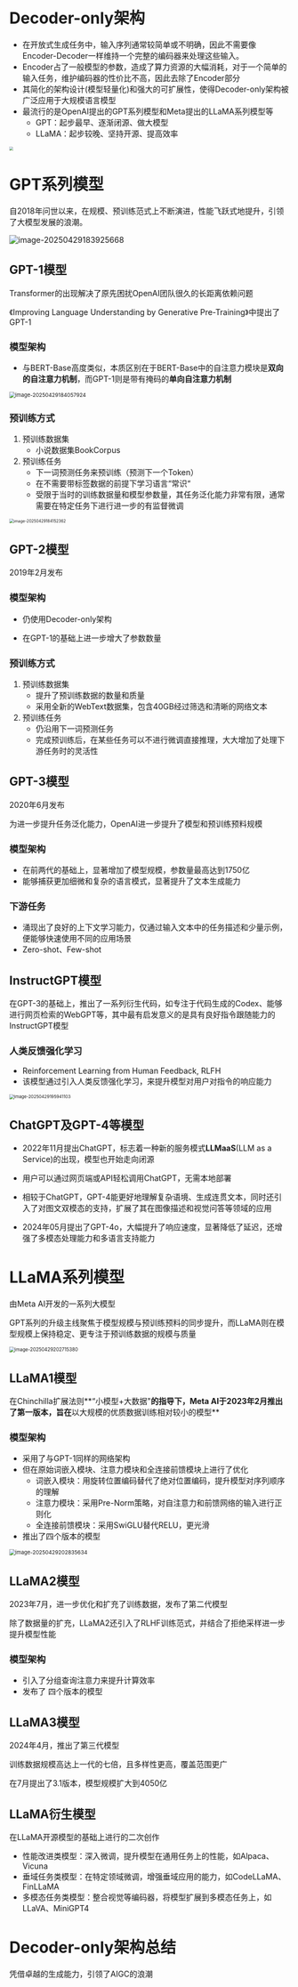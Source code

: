 # Decoder-only架构

- 在开放式生成任务中，输入序列通常较简单或不明确，因此不需要像Encoder-Decoder一样维持一个完整的编码器来处理这些输入。
- Encoder占了一般模型的参数，造成了算力资源的大幅消耗，对于一个简单的输入任务，维护编码器的性价比不高，因此去除了Encoder部分
- 其简化的架构设计(模型轻量化)和强大的可扩展性，使得Decoder-only架构被广泛应用于大规模语言模型
- 最流行的是OpenAI提出的GPT系列模型和Meta提出的LLaMA系列模型等
  - GPT：起步最早、逐渐闭源、做大模型
  - LLaMA：起步较晚、坚持开源、提高效率

<img src="./images/2-1-4-Decoder-only.png" style="zoom: 45%;" />

# GPT系列模型

自2018年问世以来，在规模、预训练范式上不断演进，性能飞跃式地提升，引领了大模型发展的浪潮。

![image-20250429183925668](./images/2-4-1-GPT.png)

## GPT-1模型

Transformer的出现解决了原先困扰OpenAI团队很久的长距离依赖问题

《Improving Language Understanding by Generative Pre-Training》中提出了GPT-1

### 模型架构

- 与BERT-Base高度类似，本质区别在于BERT-Base中的自注意力模块是**双向的自注意力机制**，而GPT-1则是带有掩码的**单向自注意力机制**

<img src="./images/2-4-2-GPT-1.png" alt="image-20250429184057924" style="zoom: 67%;" />

### 预训练方式

1. 预训练数据集
   - 小说数据集BookCorpus
2. 预训练任务
   - 下一词预测任务来预训练（预测下一个Token）
   - 在不需要带标签数据的前提下学习语言“常识“
   - 受限于当时的训练数据量和模型参数量，其任务泛化能力非常有限，通常需要在特定任务下进行进一步的有监督微调

<img src="./images/2-4-3-GPT-1-Tasks.png" alt="image-20250429184152362" style="zoom: 50%;" />

## GPT-2模型

2019年2月发布

### 模型架构

- 仍使用Decoder-only架构

- 在GPT-1的基础上进一步增大了参数数量

### 预训练方式

1. 预训练数据集
   - 提升了预训练数据的数量和质量
   - 采用全新的WebText数据集，包含40GB经过筛选和清晰的网络文本
2. 预训练任务
   - 仍沿用下一词预测任务
   - 完成预训练后，在某些任务可以不进行微调直接推理，大大增加了处理下游任务时的灵活性

## GPT-3模型

2020年6月发布

为进一步提升任务泛化能力，OpenAI进一步提升了模型和预训练预料规模

### 模型架构

- 在前两代的基础上，显著增加了模型规模，参数量最高达到1750亿
- 能够捕获更加细微和复杂的语言模式，显著提升了文本生成能力

### 下游任务

- 涌现出了良好的上下文学习能力，仅通过输入文本中的任务描述和少量示例，便能够快速使用不同的应用场景
- Zero-shot、Few-shot

## InstructGPT模型

在GPT-3的基础上，推出了一系列衍生代码，如专注于代码生成的Codex、能够进行网页检索的WebGPT等，其中最有启发意义的是具有良好指令跟随能力的InstructGPT模型

### 人类反馈强化学习

- Reinforcement Learning from Human Feedback, RLFH
- 该模型通过引入人类反馈强化学习，来提升模型对用户对指令的响应能力

<img src="./images/2-4-4-RLHF.png" alt="image-20250429195941103" style="zoom: 55%;" />

## ChatGPT及GPT-4等模型

- 2022年11月提出ChatGPT，标志着一种新的服务模式**LLMaaS**(LLM as a Service)的出现，模型也开始走向闭源

- 用户可以通过网页端或API轻松调用ChatGPT，无需本地部署
- 相较于ChatGPT，GPT-4能更好地理解复杂语境、生成连贯文本，同时还引入了对图文双模态的支持，扩展了其在图像描述和视觉问答等领域的应用
- 2024年05月提出了GPT-4o，大幅提升了响应速度，显著降低了延迟，还增强了多模态处理能力和多语言支持能力

# LLaMA系列模型

由Meta AI开发的一系列大模型

GPT系列的升级主线聚焦于模型规模与预训练预料的同步提升，而LLaMA则在模型规模上保持稳定、更专注于预训练数据的规模与质量

<img src="./images/2-4-5-LLaMA.png" alt="image-20250429202715380" style="zoom: 60%;" />

## LLaMA1模型

在Chinchilla扩展法则**“小模型+大数据"**的指导下，Meta AI于2023年2月推出了第一版本，旨在**以大规模的优质数据训练相对较小的模型**

### 模型架构

- 采用了与GPT-1同样的网络架构
- 但在原始词嵌入模块、注意力模块和全连接前馈模块上进行了优化
  - 词嵌入模块：用旋转位置编码替代了绝对位置编码，提升模型对序列顺序的理解
  - 注意力模块：采用Pre-Norm策略，对自注意力和前馈网络的输入进行正则化
  - 全连接前馈模块：采用SwiGLU替代RELU，更光滑
- 推出了四个版本的模型

<img src="./images/2-4-6-LLaMA-Decoder.png" alt="image-20250429202835634" style="zoom:67%;" />

## LLaMA2模型

2023年7月，进一步优化和扩充了训练数据，发布了第二代模型

除了数据量的扩充，LLaMA2还引入了RLHF训练范式，并结合了拒绝采样进一步提升模型性能

### 模型架构

- 引入了分组查询注意力来提升计算效率
- 发布了 四个版本的模型

## LLaMA3模型

2024年4月，推出了第三代模型

训练数据规模高达上一代的七倍，且多样性更高，覆盖范围更广

在7月提出了3.1版本，模型规模扩大到4050亿

## LLaMA衍生模型

在LLaMA开源模型的基础上进行的二次创作

- 性能改进类模型：深入微调，提升模型在通用任务上的性能，如Alpaca、Vicuna
- 垂域任务类模型：在特定领域微调，增强垂域应用的能力，如CodeLLaMA、FinLLaMA
- 多模态任务类模型：整合视觉等编码器，将模型扩展到多模态任务上，如LLaVA、MiniGPT4

# Decoder-only架构总结

凭借卓越的生成能力，引领了AIGC的浪潮